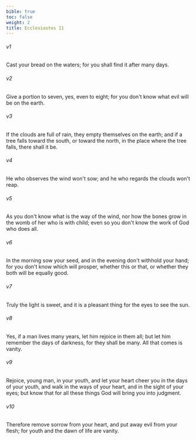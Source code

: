 ```yaml
---
bible: true
toc: false
weight: 2
title: Ecclesiastes 11
---
```




###### v1 
Cast your bread on the waters; for you shall find it after many days. 

###### v2 
Give a portion to seven, yes, even to eight; for you don't know what evil will be on the earth. 

###### v3 
If the clouds are full of rain, they empty themselves on the earth; and if a tree falls toward the south, or toward the north, in the place where the tree falls, there shall it be. 

###### v4 
He who observes the wind won't sow; and he who regards the clouds won't reap. 

###### v5 
As you don't know what is the way of the wind, nor how the bones grow in the womb of her who is with child; even so you don't know the work of God who does all. 

###### v6 
In the morning sow your seed, and in the evening don't withhold your hand; for you don't know which will prosper, whether this or that, or whether they both will be equally good. 

###### v7 
Truly the light is sweet, and it is a pleasant thing for the eyes to see the sun. 

###### v8 
Yes, if a man lives many years, let him rejoice in them all; but let him remember the days of darkness, for they shall be many. All that comes is vanity. 

###### v9 
Rejoice, young man, in your youth, and let your heart cheer you in the days of your youth, and walk in the ways of your heart, and in the sight of your eyes; but know that for all these things God will bring you into judgment. 

###### v10 
Therefore remove sorrow from your heart, and put away evil from your flesh; for youth and the dawn of life are vanity.
